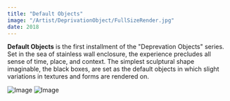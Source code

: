 ```yaml
---
title: "Default Objects"
image: "/Artist/DeprivationObject/FullSizeRender.jpg"
date: 2018
---
```


**Default Objects** is the first installment of the "Deprevation Objects" series. Set in the sea of stainless wall enclosure, the experience precludes all sense of time, place, and context. The simplest sculptural shape imaginable, the black boxes, are set as the default objects in which slight variations in textures and forms are rendered on.

![Image](/Artist/DeprivationObject/FullSizeRender+2.jpg)
![Image](/Artist/DeprivationObject/FullSizeRender+3.jpg)
